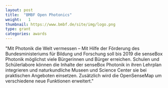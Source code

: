 ```yaml
---
layout: post
title:  "BMBF Open Photonics"
weight:   1
thumbnail: https://www.bmbf.de/site/img/logo.png
type: grant
categories: awards
---
```

"Mit Photonik die Welt vermessen – Mit Hilfe der Förderung des Bundesministeriums für Bildung und Forschung soll bis 2019 die senseBox Photonik möglichst viele Bürgerinnen und Bürger erreichen. Schulen und Schülerlabore können die Inhalte der senseBox Photonik in ihren Lehrplan integrieren und naturkundliche Museen und Science Center sie bei praktischen Angeboten einsetzen. Zusätzlich wird die OpenSenseMap um verschiedene neue Funktionen erweitert."
